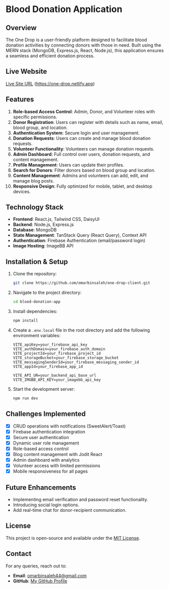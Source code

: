 # Blood Donation Application

## Overview
The One Drop is a user-friendly platform designed to facilitate blood donation activities by connecting donors with those in need. Built using the MERN stack (MongoDB, Express.js, React, Node.js), this application ensures a seamless and efficient donation process.

## Live Website
[Live Site URL](#) (https://one-drop.netlify.app)

## Features
1. **Role-based Access Control**: Admin, Donor, and Volunteer roles with specific permissions.
2. **Donor Registration**: Users can register with details such as name, email, blood group, and location.
3. **Authentication System**: Secure login and user management.
4. **Donation Requests**: Users can create and manage blood donation requests.
5. **Volunteer Functionality**: Volunteers can manage donation requests.
6. **Admin Dashboard**: Full control over users, donation requests, and content management.
7. **Profile Management**: Users can update their profiles.
8. **Search for Donors**: Filter donors based on blood group and location.
9. **Content Management**: Admins and volunteers can add, edit, and manage blog posts.
10. **Responsive Design**: Fully optimized for mobile, tablet, and desktop devices.

## Technology Stack
- **Frontend**: React.js, Tailwind CSS, DaisyUI
- **Backend**: Node.js, Express.js
- **Database**: MongoDB
- **State Management**: TanStack Query (React Query), Context API
- **Authentication**: Firebase Authentication (email/password login)
- **Image Hosting**: ImageBB API

## Installation & Setup
1. Clone the repository:
   ```bash
   git clone https://github.com/omarbinsaleh/one-drop-client.git
   ```
2. Navigate to the project directory:
   ```bash
   cd blood-donation-app
   ```
3. Install dependencies:
   ```bash
   npm install
   ```
4. Create a `.env.local` file in the root directory and add the following environment variables:
   ```plaintext
   VITE_apiKey=your_firebase_api_key
   VITE_authDomain=your_firebase_auth_domain
   VITE_projectId=your_firebase_project_id
   VITE_storageBucket=your_firebase_storage_bucket
   VITE_messagingSenderId=your_firebase_messaging_sender_id
   VITE_appId=your_firebase_app_id

   VITE_API_UR=your_backend_api_base_url
   VITE_IMGBB_API_KEY=your_imagebb_api_key
   ```
5. Start the development server:
   ```bash
   npm run dev
   ```

## Challenges Implemented
- [x] CRUD operations with notifications (SweetAlert/Toast)
- [x] Firebase authentication integration
- [x] Secure user authentication
- [x] Dynamic user role management
- [x] Role-based access control
- [x] Blog content management with Jodit React
- [x] Admin dashboard with analytics
- [x] Volunteer access with limited permissions
- [x] Mobile responsiveness for all pages

## Future Enhancements
- Implementing email verification and password reset functionality.
- Introducing social login options.
- Add real-time chat for donor-recipient communication.

## License
This project is open-source and available under the [MIT License](LICENSE).

## Contact
For any queries, reach out to:
- **Email**: omarbinsaleh44@gmail.com
- **GitHub**: [My GitHub Profile](https://github.com/omarbinsaleh)

